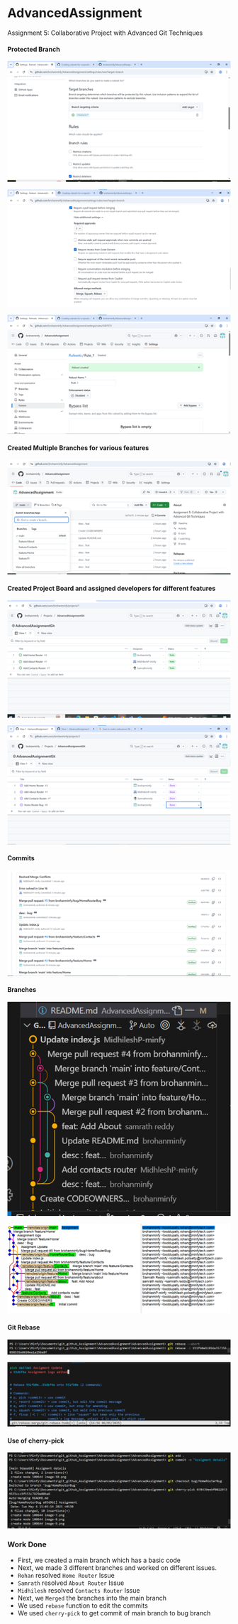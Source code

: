 # AdvancedAssignment
Assignment 5: Collaborative Project with Advanced Git Techniques 

<h4> Protected Branch </h4>

![alt text](image.png)

![alt text](image-1.png)

![alt text](image-2.png)

<h4>Created Multiple Branches for various features </h4>

![alt text](image-3.png)

<h4> Created Project Board and assigned developers for different features </h4>

![alt text](image-4.png)

![alt text](image-5.png)

<h4>Commits</h4>

![alt text](image-6.png)

<h4> Branches </h4>

![alt text](image-7.png)

![alt text](image-10.png)

<h4> Git Rebase </h4>

![alt text](image-8.png)

![alt text](image-9.png)

<h4> Use of cherry-pick </h4>

![alt text](image-11.png)

### Work Done
- First, we created a main branch which has a basic code
- Next, we made 3 different branches and worked on different issues.
- `Rohan` resolved `Home Router` Issue
- `Samrath` resolved `About Router` Issue
- `Midhilesh` resolved `Contacts Router` Issue
- Next, we `Merged` the branches into the main branch
- We used `rebase` function to edit the commits
- We used `cherry-pick` to get commit of main branch to bug branch
